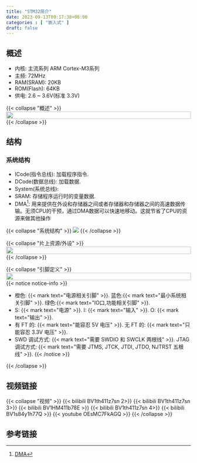 ```yaml
---
title: "STM32简介"
date: 2023-09-13T09:17:38+08:00
categories : [ "嵌入式" ]
draft: false
---
```


## 概述
- 内核: 主流系列 ARM Cortex-M3系列
- 主频: 72MHz
- RAM(SRAM): 20KB
- ROM(Flash): 64KB
- 供电: 2.6 ~ 3.6V(标准 3.3V)

{{< collapse "概述" >}}
    <img src="/img/嵌入式/概述.png" data-fancybox="gallery" width="100%" height="20" data-width="2000" data-height="1000">
{{< /collapse >}}
## 结构
### 系统结构
- ICode(指令总线): 加载程序指令.
- DCode(数据总线): 加载数据.
- System(系统总线):  
- SRAM: 存储程序运行时的变量数据.
- DMA[^1]: 用来提供在外设和存储器之间或者存储器和存储器之间的高速数据传输。无须CPU的干预，通过DMA数据可以快速地移动。这就节省了CPU的资源来做其他操作

{{< collapse "系统结构" >}}
    <img src="/img/嵌入式/系统结构.png" data-fancybox="gallery" data-width="2000" data-height="1000">
{{< /collapse >}}

{{< collapse "片上资源/外设" >}}
    <img src="/img/嵌入式/外设.png" data-fancybox="gallery" width="100%" height="20" data-width="2000" data-height="1000">
{{< /collapse >}}

{{< collapse "引脚定义" >}}
    <img src="/img/嵌入式/引脚定义.png" data-fancybox="gallery" width="100%" height="20" data-width="2000" data-height="2000">
    {{< notice notice-info >}}
- 橙色: {{< mark text="电源相关引脚" >}}. 蓝色:{{< mark text="最小系统相关引脚" >}}. 绿色:{{< mark text="IO口,功能相关引脚" >}}.
- S: {{< mark text="电源" >}}. I: {{< mark text="输入" >}}. O: {{< mark text="输出" >}}. 
- 有 FT 的: {{< mark text="能容忍 5V 电压" >}}. 无 FT 的: {{< mark text="只能容忍 3.3V 电压" >}}.
- SWD 调试方式: {{< mark text="需要 SWDIO 和 SWCLK 两根线" >}}. JTAG 调试方式: {{< mark text="需要 JTMS, JTCK, JTDI, JTDO, NJTRST 五根线" >}}.
    {{< /notice >}}

{{< /collapse >}}

## 视频链接
{{< collapse "视频" >}}
    {{< bilibili BV1th411z7sn 2>}}
    {{< bilibili BV1th411z7sn 3>}}
    {{< bilibili BV1HM411b78E >}}
    {{< bilibili BV1th411z7sn 4>}}
    {{< bilibili BV1s84y1h77Q >}}
    {{< youtube OEsMC7FkAGQ >}}
{{< /collapse >}}

## 参考链接
[^1]: [DMA](https://blog.csdn.net/as480133937/article/details/104927922)



